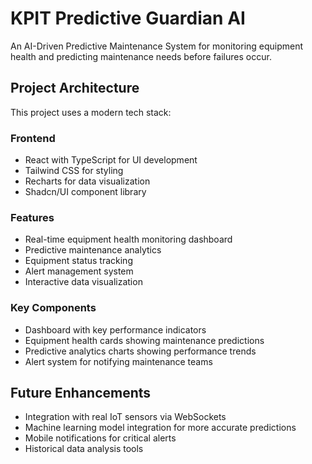 
# KPIT Predictive Guardian AI

An AI-Driven Predictive Maintenance System for monitoring equipment health and predicting maintenance needs before failures occur.

## Project Architecture

This project uses a modern tech stack:

### Frontend
- React with TypeScript for UI development
- Tailwind CSS for styling
- Recharts for data visualization
- Shadcn/UI component library

### Features
- Real-time equipment health monitoring dashboard
- Predictive maintenance analytics
- Equipment status tracking
- Alert management system
- Interactive data visualization

### Key Components
- Dashboard with key performance indicators
- Equipment health cards showing maintenance predictions
- Predictive analytics charts showing performance trends
- Alert system for notifying maintenance teams

## Future Enhancements
- Integration with real IoT sensors via WebSockets
- Machine learning model integration for more accurate predictions
- Mobile notifications for critical alerts
- Historical data analysis tools
